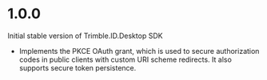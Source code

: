 # 1.0.0

Initial stable version of Trimble.ID.Desktop SDK

- Implements the PKCE OAuth grant, which is used to secure authorization codes in public clients with custom URI scheme redirects. It also supports secure token persistence.